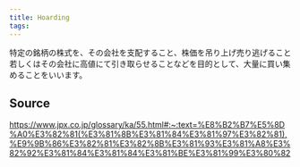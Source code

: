 ```yaml
---
title: Hoarding
tags: 
---
```


特定の銘柄の株式を、その会社を支配すること、株価を吊り上げ売り逃げること若しくはその会社に高値にて引き取らせることなどを目的として、大量に買い集めることをいいます。

## Source
https://www.jpx.co.jp/glossary/ka/55.html#:~:text=%E8%B2%B7%E5%8D%A0%E3%82%81(%E3%81%8B%E3%81%84%E3%81%97%E3%82%81),%E9%9B%86%E3%82%81%E3%82%8B%E3%81%93%E3%81%A8%E3%82%92%E3%81%84%E3%81%84%E3%81%BE%E3%81%99%E3%80%82